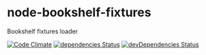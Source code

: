 # node-bookshelf-fixtures
Bookshelf fixtures loader

[![Code Climate](https://codeclimate.com/github/tomi77/node-bookshelf-fixtures/badges/gpa.svg)](https://codeclimate.com/github/tomi77/node-bookshelf-fixtures)
[![dependencies Status](https://david-dm.org/tomi77/node-bookshelf-fixtures/status.svg)](https://david-dm.org/tomi77/node-bookshelf-fixtures)
[![devDependencies Status](https://david-dm.org/tomi77/node-bookshelf-fixtures/dev-status.svg)](https://david-dm.org/tomi77/node-bookshelf-fixtures?type=dev)
